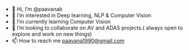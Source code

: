 - 👋 Hi, I’m @paavanab
- 👀 I’m interested in Deep learning, NLP & Computer Vision
- 🌱 I’m currently learning Computer Vision
- 💞️ I’m looking to collaborate on AV and ADAS projects.( always open to explore and work on new things)
- 📫 How to reach me paavana1990@gmail.com

<!---
paavanab/paavanab is a ✨ special ✨ repository because its `README.md` (this file) appears on your GitHub profile.
You can click the Preview link to take a look at your changes.
--->

